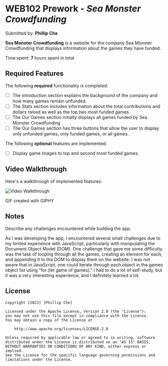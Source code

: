 # WEB102 Prework - *Sea Monster Crowdfunding*

Submitted by: **Phillip Che**

**Sea Monster Crowdfunding** is a website for the company Sea Monster Crowdfunding that displays information about the games they have funded.

Time spent: **7** hours spent in total

## Required Features

The following **required** functionality is completed:

* [ ] The introduction section explains the background of the company and how many games remain unfunded.
* [ ] The Stats section includes information about the total contributions and dollars raised as well as the top two most funded games.
* [ ] The Our Games section initially displays all games funded by Sea Monster Crowdfunding
* [ ] The Our Games section has three buttons that allow the user to display only unfunded games, only funded games, or all games.

The following **optional** features are implemented:

* [ ] Display game images to top and second most funded games.

## Video Walkthrough

Here's a walkthrough of implemented features:

<img src='https://media.giphy.com/media/EwsuXiG7imTP90BWJ7/giphy.gif' title='Video Walkthrough' width='' alt='Video Walkthrough' />

<!-- Replace this with whatever GIF tool you used! -->
GIF created with GIPHY
<!-- Recommended tools:
[Kap](https://getkap.co/) for macOS
[ScreenToGif](https://www.screentogif.com/) for Windows
[peek](https://github.com/phw/peek) for Linux. -->

## Notes

Describe any challenges encountered while building the app.

As I was developing the app, I encountered several small challenges due to my limited experience with JavaScript, particularly with manipulating the Document Object Model (DOM). One challenge that gave me some difficulty was the task of looping through all the games, creating an element for each, and appending it to the DOM to display them on the website. I was not aware that in JavaScript, one could iterate through each object in the games object list using "for (let game of games)." I had to do a lot of self-study, but it was a very interesting experience, and I definitely learned a lot.

## License

    Copyright [2023] [Phillip Che]

    Licensed under the Apache License, Version 2.0 (the "License");
    you may not use this file except in compliance with the License.
    You may obtain a copy of the License at

        http://www.apache.org/licenses/LICENSE-2.0

    Unless required by applicable law or agreed to in writing, software
    distributed under the License is distributed on an "AS IS" BASIS,
    WITHOUT WARRANTIES OR CONDITIONS OF ANY KIND, either express or implied.
    See the License for the specific language governing permissions and
    limitations under the License.
